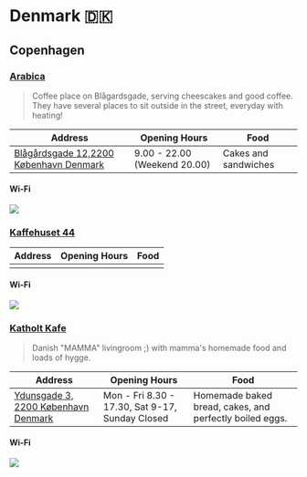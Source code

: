 # Denmark 🇩🇰
## Copenhagen

### [Arabica](https://www.facebook.com/Arabicablaagaardsgade/)
>Coffee place on Blågardsgade, serving cheescakes and good coffee. They have several places to sit outside in the street, everyday with heating! 

| Address | Opening Hours | Food |
|---------|---------------|------|
|[Blågårdsgade 12,2200 København Denmark](https://goo.gl/maps/1DMiiydsabr)     | 9.00 - 22.00 (Weekend 20.00)  | Cakes and sandwiches

#### Wi-Fi

![](https://cloud.githubusercontent.com/assets/1571406/22688340/16520da6-ed2c-11e6-9589-489285a27b15.png)

### [Kaffehuset 44](https://da-dk.facebook.com/kaffehuset44/)

| Address | Opening Hours | Food |
|---------|---------------|------|
||||

#### Wi-Fi
![](https://cloud.githubusercontent.com/assets/1571406/24588732/d4763218-17ce-11e7-81f1-75eb7196960d.png)

### [Katholt Kafe](https://www.facebook.com/KafeKatholt/)
>Danish "MAMMA" livingroom ;) with mamma's homemade food and loads of hygge.

| Address | Opening Hours | Food|
|---------|---------------|-----|
|[Ydunsgade 3, 2200 København Denmark](https://goo.gl/maps/8ytxzXg7LEE2) | Mon - Fri 8.30 - 17.30, Sat 9-17, Sunday Closed | Homemade baked bread, cakes, and perfectly boiled eggs.|

#### Wi-Fi

![](https://cloud.githubusercontent.com/assets/1571406/23578746/1d4e5a5e-00de-11e7-8ccd-4c48cf893c5e.PNG)
